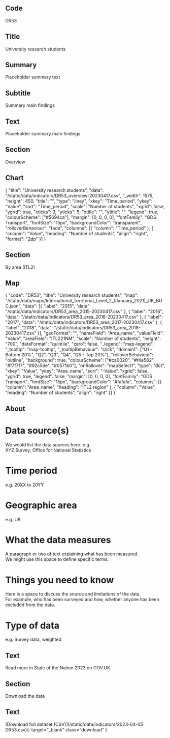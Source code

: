 ## Code
DR53

## Title
University research students

## Summary
Placeholder summary text

## Subtitle
Summary main findings

## Text
Placeholder summary main findings

## Section
Overview

## Chart
{ "title": "University research students", "data": "/static/data/indicators/DR53_overview-20230417.csv", "_width": 1575, "height": 450, "title": "", "type": "liney", "xkey": "Time_period", "ykey": "Value", "sort": "Time_period", "scale": "Number of students", "xgrid": false, "ygrid": true, "xticks": 3, "yticks": 5, "xtitle": "", "ytitle": "", "legend": true, "colourScheme": ["#5694ca"], "margin": [0, 0, 0, 0], "fontFamily": "GDS Transport", "fontSize": "15px", "backgroundColor": "transparent", "rolloverBehaviour": "fade", "columns": [{ "column": "Time_period" }, { "column": "Value", "heading": "Number of students", "align": "right", "format": "2dp" }] }

## Section
By area (ITL2)

## Map
{ "code": "DR53", "title": "University research students", "map": "/static/data/maps/International_Territorial_Level_2_(January_2021)_UK_BUC.json", "data": [{ "label": "2015", "data": "/static/data/indicators/DR53_area_2015-20230417.csv" }, { "label": "2016", "data": "/static/data/indicators/DR53_area_2016-20230417.csv" }, { "label": "2017", "data": "/static/data/indicators/DR53_area_2017-20230417.csv" }, { "label": "2018", "data": "/static/data/indicators/DR53_area_2018-20230417.csv" }], "geoFormat": "", "nameField": "Area_name", "valueField": "Value", "areaField": "ITL221NM", "scale": "Number of students", "height": "700", "dataFormat": "quintile", "zero": false, "_legend": "map-legend", "_tooltip": "map-tooltip", "_tooltipBehaviour": "click", "domain1": ["Q1 - Bottom 20%", "Q2", "Q3", "Q4", "Q5 - Top 20%"], "rolloverBehaviour": "outline", "background": true, "colourScheme": ["#ca0020", "#f4a582", "#f7f7f7", "#92c5de", "#0571b0"], "onRollover": "mapSelect1", "type": "dot", "xkey": "Value", "ykey": "Area_name", "sort": "-Value", "xgrid": false, "ygrid": true, "legend": false, "margin": [0, 0, 0, 0], "fontFamily": "GDS Transport", "fontSize": "15px", "backgroundColor": "#fafafa", "columns": [{ "column": "Area_name", "heading": "ITL2 region" }, { "column": "Value", "heading": "Number of students", "align": "right" }] }

## About
# Data source(s)
We would list the data sources here. e.g.<br>
XYZ Survey, Office for National Statistics

# Time period
e.g. 20XX to 20YY

# Geographic area
e.g. UK

# What the data measures
A paragraph or two of text explaining what has been measured.<br>
We might use this space to define specific terms.

# Things you need to know
Here is a space to discuss the source and limitations of the data.<br>
For example, who has been surveyed and how, whether anyone has been excluded from the data.

# Type of data
e.g. Survey data, weighted

## Text
Read more in State of the Nation 2023 on GOV.UK.

## Section
Download the data

## Text
[Download full dataset (CSV)](/static/data/indicators/2023-04-05 DR53.csv){: target="_blank" class="download" }
